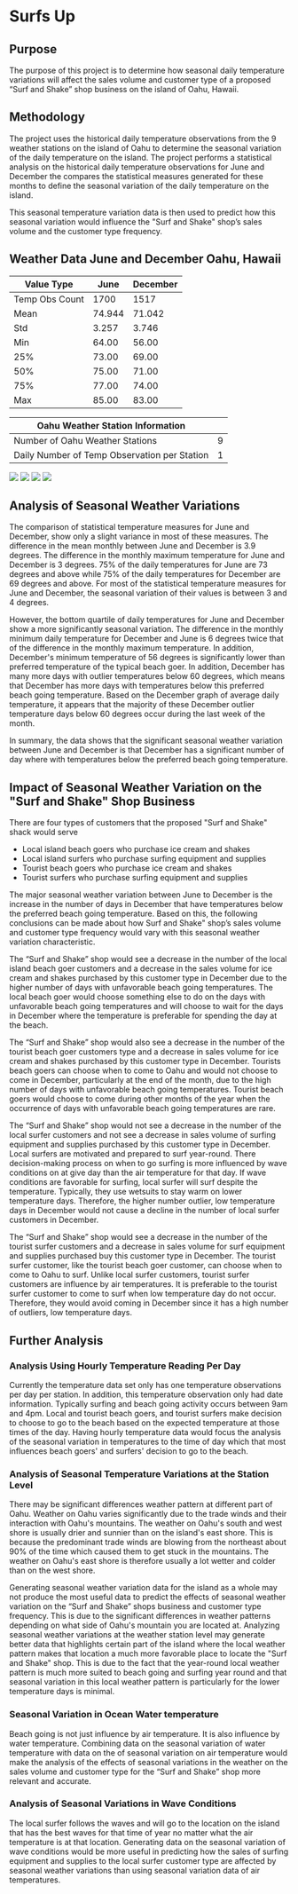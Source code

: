 # Surfs Up

## Purpose

The purpose of this project is to determine how seasonal daily temperature variations will affect the sales volume and customer type of a proposed “Surf and Shake” shop business on the island of Oahu, Hawaii. 

## Methodology

The project uses the historical daily temperature observations from the 9 weather stations on the island of Oahu to determine the seasonal variation of the daily temperature on the island. The project performs a statistical analysis on the historical daily temperature observations for June and December the compares the statistical measures generated for these months to define the seasonal variation of the daily temperature on the island.

This seasonal temperature variation data is then used to predict how this seasonal variation would influence the "Surf and Shake" shop’s sales volume and the customer type frequency.

## Weather Data June and December Oahu, Hawaii

|   Value Type  |  June |December|
|---------------|-------|--------|
|Temp Obs Count |1700   |1517    |
| Mean          |74.944 |71.042  |
| Std           |3.257  |3.746   |
| Min           |64.00  |56.00   |
| 25%           |73.00  |69.00   |
| 50%           |75.00  |71.00   |
| 75%           |77.00  |74.00   |
| Max           |85.00  |83.00   |

|        Oahu Weather Station Information        |   |
|------------------------------------------------|---|
| Number of Oahu Weather Stations                | 9 |
| Daily Number of Temp Observation per Station   | 1 |

<img src="https://github.com/berndab/surfs_up/blob/master/june_avg_daily_temp_all_years.png" />
<img src="https://github.com/berndab/surfs_up/blob/master/december_avg_daily_temp_all_years.png" />
<img src="https://github.com/berndab/surfs_up/blob/master/june_daily_temp_all_years_boxplot.png" />
<img src="https://github.com/berndab/surfs_up/blob/master/december_daily_temp_all_years_boxplot.png" />

## Analysis of Seasonal Weather Variations

The comparison of statistical temperature measures for June and December, show only a slight variance in most of these measures. The difference in the mean monthly between June and December is 3.9 degrees. The difference in the monthly maximum temperature for June and December is 3 degrees. 75% of the daily temperatures for June are 73 degrees and above while 75% of the daily temperatures for December are 69 degrees and above. For most of the statistical temperature measures for June and December, the seasonal variation of their values is between 3 and 4 degrees.

However, the bottom quartile of daily temperatures for June and December show a more significantly seasonal variation. The difference in the monthly minimum daily temperature for December and June is 6 degrees twice that of the difference in the monthly maximum temperature. In addition, December's minimum temperature of 56 degrees is significantly lower than preferred temperature of the typical beach goer. In addition, December has many more days with outlier temperatures below 60 degrees, which means that December has more days with temperatures below this preferred beach going temperature. Based on the December graph of average daily temperature, it appears that the majority of these December outlier temperature days below 60 degrees occur during the last week of the month.

In summary, the data shows that the significant seasonal weather variation between June and December is that December has a significant number of day where with temperatures below the preferred beach going temperature.  

## Impact of Seasonal Weather Variation on the "Surf and Shake" Shop Business

There are four types of customers that the proposed "Surf and Shake" shack would serve
* Local island beach goers who purchase ice cream and shakes
* Local island surfers who purchase surfing equipment and supplies
* Tourist beach goers who purchase ice cream and shakes
* Tourist surfers who purchase surfing equipment and supplies

The major seasonal weather variation between June to December is the increase in the number of days in December that have temperatures below the preferred beach going temperature. Based on this, the following conclusions can be made about how Surf and Shake" shop’s sales volume and customer type frequency would vary with this seasonal weather variation characteristic.

The “Surf and Shake” shop would see a decrease in the number of the local island beach goer customers and a decrease in the sales volume for ice cream and shakes purchased by this customer type in December due to the higher number of days with unfavorable beach going temperatures. The local beach goer would choose something else to do on the days with unfavorable beach going temperatures and will choose to wait for the days in December where the temperature is preferable for spending the day at the beach.

The “Surf and Shake” shop would also see a decrease in the number of the tourist beach goer customers type and a decrease in sales volume for ice cream and shakes purchased by this customer type in December. Tourists beach goers can choose when to come to Oahu and would not choose to come in December, particularly at the end of the month, due to the high number of days with unfavorable beach going temperatures. Tourist beach goers would choose to come during other months of the year when the occurrence of days with unfavorable beach going temperatures are rare.  

The “Surf and Shake” shop would not see a decrease in the number of the local surfer customers and not see a decrease in sales volume of surfing equipment and supplies purchased by this customer type in December. Local surfers are motivated and prepared to surf year-round. There decision-making process on when to go surfing is more influenced by wave conditions on at give day than the air temperature for that day. If wave conditions are favorable for surfing, local surfer will surf despite the temperature. Typically, they use wetsuits to stay warm on lower temperature days. Therefore, the higher number outlier, low temperature days in December would not cause a decline in the number of local surfer customers in December. 

The “Surf and Shake” shop would see a decrease in the number of the tourist surfer customers and a decrease in sales volume for surf equipment and supplies purchased buy this customer type in December. The tourist surfer customer, like the tourist beach goer customer, can choose when to come to Oahu to surf. Unlike local surfer customers, tourist surfer customers are influence by air temperatures. It is preferable to the tourist surfer customer to come to surf when low temperature day do not occur. Therefore, they would avoid coming in December since it has a high number of outliers, low temperature days. 


## Further Analysis

### Analysis Using Hourly Temperature Reading Per Day

Currently the temperature data set only has one temperature observations per day per station. In addition, this temperature observation only had date information. Typically surfing and beach going activity occurs between 9am and 4pm. Local and tourist beach goers, and tourist surfers make decision to choose to go to the beach based on the expected temperature at those times of the day. Having hourly temperature data would focus the analysis of the seasonal variation in temperatures to the time of day which that most influences beach goers' and surfers' decision to go to the beach.

### Analysis of Seasonal Temperature Variations at the Station Level

There may be significant differences weather pattern at different part of Oahu. Weather on Oahu varies significantly due to the trade winds and their interaction with Oahu's mountains. The weather on Oahu's south and west shore is usually drier and sunnier than on the island's east shore. This is because the predominant trade winds are blowing from the northeast about 90% of the time which caused them to get stuck in the mountains. The weather on Oahu's east shore is therefore usually a lot wetter and colder than on the west shore.

Generating seasonal weather variation data for the island as a whole may not produce the most useful data to predict the effects of seasonal weather variation on the “Surf and Shake” shops business and customer type frequency. This is due to the significant differences in weather patterns depending on what side of Oahu's mountain you are located at. Analyzing seasonal weather variations at the weather station level may generate better data that highlights certain part of the island where the local weather pattern makes that location a much more favorable place to locate the "Surf and Shake" shop. This is due to the fact that the year-round local weather pattern is much more suited to beach going and surfing year round and that seasonal variation in this local weather pattern is particularly for the lower temperature days is minimal. 

### Seasonal Variation in Ocean Water temperature

Beach going is not just influence by air temperature. It is also influence by water temperature. Combining data on the seasonal variation of water temperature with data on the of seasonal variation on air temperature would make the analysis of the effects of seasonal variations in the weather on the sales volume and customer type for the “Surf and Shake” shop more relevant and accurate.


### Analysis of Seasonal Variations in Wave Conditions

The local surfer follows the waves and will go to the location on the island that has the best waves for that time of year no matter what the air temperature is at that location.  Generating data on the seasonal variation of wave conditions would be more useful in predicting how the sales of surfing equipment and supplies to the local surfer customer type are affected by seasonal weather variations than using seasonal variation data of air temperatures.
